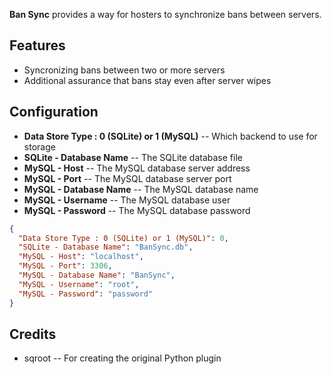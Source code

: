 **Ban Sync** provides a way for hosters to synchronize bans between servers.

## Features

- Syncronizing bans between two or more servers
- Additional assurance that bans stay even after server wipes

## Configuration

- **Data Store Type : 0 (SQLite) or 1 (MySQL)** -- Which backend to use for storage
- **SQLite - Database Name** -- The SQLite database file
- **MySQL - Host** -- The MySQL database server address
- **MySQL - Port** -- The MySQL database server port
- **MySQL - Database Name** -- The MySQL database name
- **MySQL - Username** -- The MySQL database user
- **MySQL - Password** -- The MySQL database password

```json
{
  "Data Store Type : 0 (SQLite) or 1 (MySQL)": 0,
  "SQLite - Database Name": "BanSync.db",
  "MySQL - Host": "localhost",
  "MySQL - Port": 3306,
  "MySQL - Database Name": "BanSync",
  "MySQL - Username": "root",
  "MySQL - Password": "password"
}
```

## Credits

- sqroot -- For creating the original Python plugin
